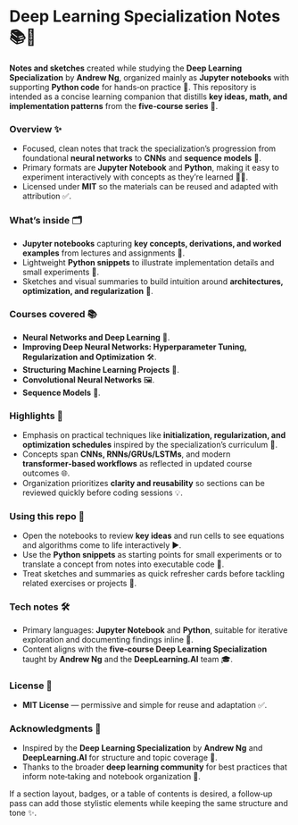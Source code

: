 # Deep Learning Specialization Notes 📚🧠

**Notes and sketches** created while studying the **Deep Learning Specialization** by **Andrew Ng**, organized mainly as **Jupyter notebooks** with supporting **Python code** for hands‑on practice 🧪. This repository is intended as a concise learning companion that distills **key ideas, math, and implementation patterns** from the **five‑course series** 🎯.

### Overview ✨
- Focused, clean notes that track the specialization’s progression from foundational **neural networks** to **CNNs** and **sequence models** 🔭.
- Primary formats are **Jupyter Notebook** and **Python**, making it easy to experiment interactively with concepts as they’re learned 🧑‍💻.
- Licensed under **MIT** so the materials can be reused and adapted with attribution ✅.

### What’s inside 🗂️
- **Jupyter notebooks** capturing **key concepts, derivations, and worked examples** from lectures and assignments 📓.
- Lightweight **Python snippets** to illustrate implementation details and small experiments 🧩.
- Sketches and visual summaries to build intuition around **architectures, optimization, and regularization** 🎨.

### Courses covered 📚
- **Neural Networks and Deep Learning** 🧠.
- **Improving Deep Neural Networks: Hyperparameter Tuning, Regularization and Optimization** 🛠️.
- **Structuring Machine Learning Projects** 🧭.
- **Convolutional Neural Networks** 🖼️.
- **Sequence Models** 🔁.

### Highlights 🔎
- Emphasis on practical techniques like **initialization, regularization, and optimization schedules** inspired by the specialization’s curriculum 🧰.
- Concepts span **CNNs, RNNs/GRUs/LSTMs**, and modern **transformer‑based workflows** as reflected in updated course outcomes 🌐.
- Organization prioritizes **clarity and reusability** so sections can be reviewed quickly before coding sessions 💡.

### Using this repo 🚀
- Open the notebooks to review **key ideas** and run cells to see equations and algorithms come to life interactively ▶️.
- Use the **Python snippets** as starting points for small experiments or to translate a concept from notes into executable code 🧪.
- Treat sketches and summaries as quick refresher cards before tackling related exercises or projects 🧷.

### Tech notes 🛠️
- Primary languages: **Jupyter Notebook** and **Python**, suitable for iterative exploration and documenting findings inline 🧰.
- Content aligns with the **five‑course Deep Learning Specialization** taught by **Andrew Ng** and the **DeepLearning.AI** team 🎓.

### License 📄
- **MIT License** — permissive and simple for reuse and adaptation ✅.

### Acknowledgments 🙏
- Inspired by the **Deep Learning Specialization** by **Andrew Ng** and **DeepLearning.AI** for structure and topic coverage 🌟.
- Thanks to the broader **deep learning community** for best practices that inform note‑taking and notebook organization 🤝.

If a section layout, badges, or a table of contents is desired, a follow‑up pass can add those stylistic elements while keeping the same structure and tone ✨.
